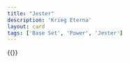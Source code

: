 ```yaml
---
title: "Jester"
description: 'Krieg Eterna'
layout: card
tags: ['Base Set', 'Power', 'Jester']
---
```

{{<card-detail-page title="Jester" artwork="Stańczyk by Jan Matejko (1862)" />}}